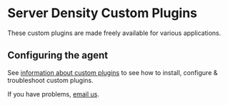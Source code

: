 Server Density Custom Plugins
===

These custom plugins are made freely available for various applications.

Configuring the agent
---
See [information about custom plugins](https://support.serverdensity.com/hc/en-us/articles/213074438-Information-about-Custom-Plugins) to see how to install, configure & troubleshoot custom plugins. 

If you have problems, <a href="mailto:hello@serverdensity.com">email us</a>.
